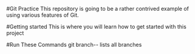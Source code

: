 #Git Practice
This repository is going to be a rather contrived example of using various features of Git.

#Getting started
This is where you will learn how to get started with this project

#Run These Commands
git branch-- lists all branches